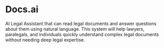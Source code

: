 # Docs.ai
AI Legal Assistant that can read legal documents and answer questions about them using natural language. This system will help lawyers, paralegals, and individuals quickly understand complex legal documents without needing deep legal expertise.
